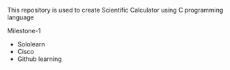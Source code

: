 This repository is used to create Scientific Calculator using C programming language

Milestone-1
* Sololearn
* Cisco
* Github learning